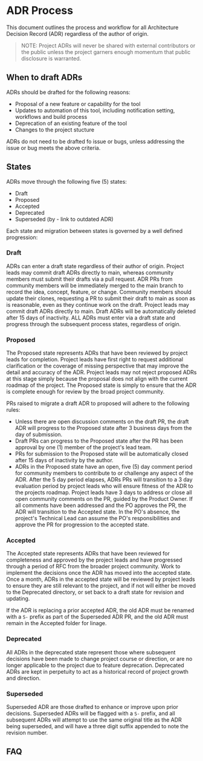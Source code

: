 # ADR Process

This document outlines the process and workflow for all Architecture Decision Record (ADR) regardless of the author of origin. 

> NOTE: Project ADRs will never be shared with external contributors or the public unless the project garners enough momentum that public disclosure is warranted.

## When to draft ADRs

ADRs should be drafted for the following reasons:

- Proposal of a new feature or capability for the tool
- Updates to automation of this tool, including notification setting, workflows and build process
- Deprecation of an existing feature of the tool
- Changes to the project stucture

ADRs do not need to be drafted fo issue or bugs, unless addressing the issue or bug meets the above criteria.

## States

ADRs move through the following five (5) states:

- Draft
- Proposed
- Accepted
- Deprecated
- Superseded (by - link to outdated ADR)

Each state and migration between states is governed by a well defined progression:

### Draft

ADRs can enter a draft state regardless of their author of origin. Project leads may commit draft ADRs directly to main, whereas community members must submit their drafts via a pull request. ADR PRs from community members will be immediately merged to the main branch to record the idea, concept, feature, or change. Community members should update their clones, requesting a PR to submit their draft to main as soon as is reasonable, even as they continue work on the draft. Project leads may commit draft ADRs directly to main. Draft ADRs will be automatically deleted after 15 days of inactivity. ALL ADRs must enter via a draft state and progress through the subsequent process states, regardless of origin.

### Proposed

The Proposed state represents ADRs that have been reviewed by project leads for completion. Project leads have first right to request additional clarification or the coverage of missing perspective that may improve the detail and accuracy of the ADR. Project leads may not reject proposed ADRs at this stage simply because the proposal does not align with the current roadmap of the project. The Proposed state is simply to ensure that the ADR is complete enough for review by the broad project community.

PRs raised to migrate a draft ADR to proposed will adhere to the following rules:

- Unless there are open discussion comments on the draft PR, the draft ADR will progress to the Proposed state after 3 business days from the day of submission.
- Draft PRs can progress to the Proposed state after the PR has been approval by one (1) member of the project's lead team.
- PRs for submission to the Proposed state will be automatically closed after 15 days of inactivity by the author.  
- ADRs in the Proposed state have an open, five (5) day comment period for community members to contribute to or challenge any aspect of the ADR. After the 5 day period elapses, ADRs PRs will transition to a 3 day evaluation period by project leads who will ensure fitness of the ADR to the projects roadmap. Project leads have 3 days to address or close all open community comments on the PR, guided by the Product Owner. If all comments have been addressed and the PO approves the PR, the ADR will transition to the Accepted state. In the PO's absence, the project's Technical Lead can assume the PO's responsibilities and approve the PR for progression to the accepted state.

### Accepted

The Accepted state represents ADRs that have been reviewed for completeness and approved by the project leads and have progressed through a period of RFC from the broader project community. Work to implement the decisions once the ADR has moved into the accepted state. Once a month, ADRs in the accepted state will be reviewed by project leads to ensure they are still relevant to the project, and if not will either be moved to the Deprecated directory, or set back to a draft state for revision and updating.

If the ADR is replacing a prior accepted ADR, the old ADR must be renamed with a `S-` prefix as part of the Superseded ADR PR, and the old ADR must remain in the Accepted folder for linage.

### Deprecated

All ADRs in the deprecated state represent those where subsequent decisions have been made to change project course or direction, or are no longer applicable to the project due to feature deprecation. Deprecated ADRs are kept in perpetuity to act as a historical record of project growth and direction.

### Superseded

Superseded ADR are those drafted to enhance or improve upon prior decisions. Superseded ADRs will be flagged with a `S-` prefix, and all subsequent ADRs will attempt to use the same original title as the ADR being superseded, and will have a three digit suffix appended to note the revision number.

## FAQ
